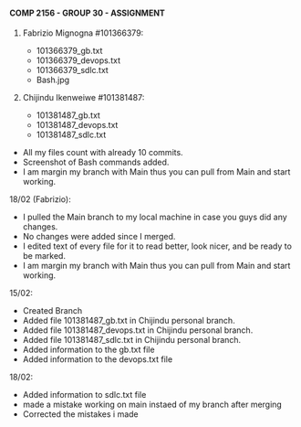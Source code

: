 #### COMP 2156 - GROUP 30 - ASSIGNMENT

1) Fabrizio Mignogna #101366379:
    - 101366379_gb.txt
    - 101366379_devops.txt
    - 101366379_sdlc.txt
    - Bash.jpg

 2) Chijindu Ikenweiwe #101381487:
    - 101381487_gb.txt
    - 101381487_devops.txt
    - 101381487_sdlc.txt

- All my files count with already 10 commits.
- Screenshot of Bash commands added.
- I am margin my branch with Main thus you can pull from Main and start working.

18/02 (Fabrizio):
- I pulled the Main branch to my local machine in case you guys did any changes.
- No changes were added since I merged.
- I edited text of every file for it to read better, look nicer, and be ready to be marked.
- I am margin my branch with Main thus you can pull from Main and start working.

15/02:
- Created Branch
- Added file 101381487_gb.txt in Chijindu personal branch.
- Added file 101381487_devops.txt in Chijindu personal branch.
- Added file 101381487_sdlc.txt in Chijindu personal branch.
- Added information to the gb.txt file
- Added information to the devops.txt file


18/02:
 - Added information to sdlc.txt file
 - made a mistake working on main instaed of my branch after merging
 - Corrected the mistakes i made
